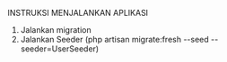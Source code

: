 
INSTRUKSI MENJALANKAN APLIKASI

1. Jalankan migration
2. Jalankan Seeder (php artisan migrate:fresh --seed --seeder=UserSeeder)